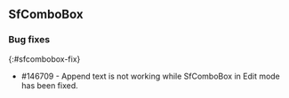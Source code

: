 ## SfComboBox

### Bug fixes
{:#sfcombobox-fix}

* \#146709 - Append text is not working while SfComboBox in Edit mode has been fixed.
